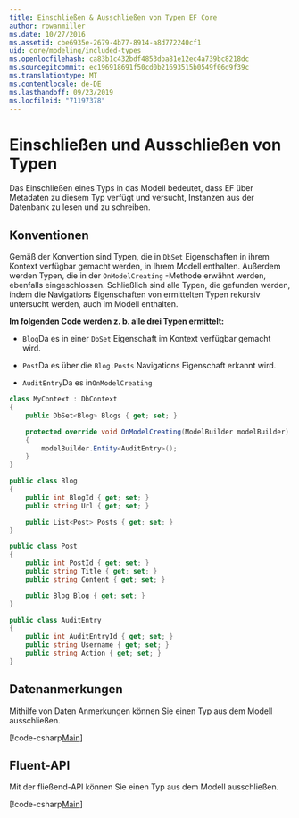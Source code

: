 ```yaml
---
title: Einschließen & Ausschließen von Typen EF Core
author: rowanmiller
ms.date: 10/27/2016
ms.assetid: cbe6935e-2679-4b77-8914-a8d772240cf1
uid: core/modeling/included-types
ms.openlocfilehash: ca83b1c432bdf4853dba81e12ec4a739bc8218dc
ms.sourcegitcommit: ec196918691f50cd0b21693515b0549f06d9f39c
ms.translationtype: MT
ms.contentlocale: de-DE
ms.lasthandoff: 09/23/2019
ms.locfileid: "71197378"
---
```

# <a name="including--excluding-types"></a>Einschließen und Ausschließen von Typen

Das Einschließen eines Typs in das Modell bedeutet, dass EF über Metadaten zu diesem Typ verfügt und versucht, Instanzen aus der Datenbank zu lesen und zu schreiben.

## <a name="conventions"></a>Konventionen

Gemäß der Konvention sind Typen, die in `DbSet` Eigenschaften in ihrem Kontext verfügbar gemacht werden, in Ihrem Modell enthalten. Außerdem werden Typen, die in der `OnModelCreating` -Methode erwähnt werden, ebenfalls eingeschlossen. Schließlich sind alle Typen, die gefunden werden, indem die Navigations Eigenschaften von ermittelten Typen rekursiv untersucht werden, auch im Modell enthalten.

**Im folgenden Code werden z. b. alle drei Typen ermittelt:**

* `Blog`Da es in einer `DbSet` Eigenschaft im Kontext verfügbar gemacht wird.

* `Post`Da es über die `Blog.Posts` Navigations Eigenschaft erkannt wird.

* `AuditEntry`Da es in`OnModelCreating`

<!-- [!code-csharp[Main](samples/core/Modeling/Conventions/IncludedTypes.cs?highlight=3,7,16)] -->
``` csharp
class MyContext : DbContext
{
    public DbSet<Blog> Blogs { get; set; }

    protected override void OnModelCreating(ModelBuilder modelBuilder)
    {
        modelBuilder.Entity<AuditEntry>();
    }
}

public class Blog
{
    public int BlogId { get; set; }
    public string Url { get; set; }

    public List<Post> Posts { get; set; }
}

public class Post
{
    public int PostId { get; set; }
    public string Title { get; set; }
    public string Content { get; set; }

    public Blog Blog { get; set; }
}

public class AuditEntry
{
    public int AuditEntryId { get; set; }
    public string Username { get; set; }
    public string Action { get; set; }
}
```

## <a name="data-annotations"></a>Datenanmerkungen

Mithilfe von Daten Anmerkungen können Sie einen Typ aus dem Modell ausschließen.

[!code-csharp[Main](../../../samples/core/Modeling/DataAnnotations/IgnoreType.cs?highlight=20)]

## <a name="fluent-api"></a>Fluent-API

Mit der fließend-API können Sie einen Typ aus dem Modell ausschließen.

[!code-csharp[Main](../../../samples/core/Modeling/FluentAPI/IgnoreType.cs?highlight=12)]
